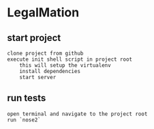 # LegalMation

## start project
	clone project from github
 	execute init shell script in project root
 		this will setup the virtualenv
		install dependencies
		start server

## run tests
	open terminal and navigate to the project root
	run `nose2`
